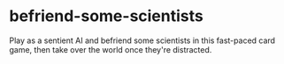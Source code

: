 # befriend-some-scientists
Play as a sentient AI and befriend some scientists in this fast-paced card game, then take over the world once they're distracted.
